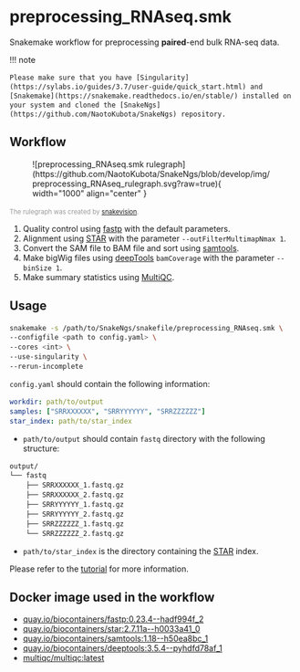 # preprocessing_RNAseq.smk

Snakemake workflow for preprocessing **paired**-end bulk RNA-seq data.

!!! note

    Please make sure that you have [Singularity](https://sylabs.io/guides/3.7/user-guide/quick_start.html) and [Snakemake](https://snakemake.readthedocs.io/en/stable/) installed on your system and cloned the [SnakeNgs](https://github.com/NaotoKubota/SnakeNgs) repository.

## Workflow

<figure markdown="span">
	![preprocessing_RNAseq.smk rulegraph](https://github.com/NaotoKubota/SnakeNgs/blob/develop/img/preprocessing_RNAseq_rulegraph.svg?raw=true){ width="1000" align="center" }
</figure>

<span style="font-size: 0.8em; color: rgba(0, 0, 0, 0.4);">The rulegraph was created by [snakevision](https://github.com/OpenOmics/snakevision).</span>

1. Quality control using [fastp](https://github.com/OpenGene/fastp) with the default parameters.
2. Alignment using [STAR](https://github.com/alexdobin/STAR) with the parameter `--outFilterMultimapNmax 1`.
3. Convert the SAM file to BAM file and sort using [samtools](http://www.htslib.org/).
4. Make bigWig files using [deepTools](https://deeptools.readthedocs.io/en/develop/) `bamCoverage` with the parameter `--binSize 1`.
5. Make summary statistics using [MultiQC](https://multiqc.info/).

## Usage

``` bash
snakemake -s /path/to/SnakeNgs/snakefile/preprocessing_RNAseq.smk \
--configfile <path to config.yaml> \
--cores <int> \
--use-singularity \
--rerun-incomplete
```

`config.yaml` should contain the following information:

``` yaml
workdir: path/to/output
samples: ["SRRXXXXXX", "SRRYYYYYY", "SRRZZZZZZ"]
star_index: path/to/star_index
```

- `path/to/output` should contain `fastq` directory with the following structure:

``` bash
output/
└── fastq
    ├── SRRXXXXXX_1.fastq.gz
    ├── SRRXXXXXX_2.fastq.gz
    ├── SRRYYYYYY_1.fastq.gz
    ├── SRRYYYYYY_2.fastq.gz
    ├── SRRZZZZZZ_1.fastq.gz
    └── SRRZZZZZZ_2.fastq.gz
```

- `path/to/star_index` is the directory containing the [STAR](https://github.com/alexdobin/STAR) index.

Please refer to the [tutorial](../tutorial/RNAseq_preprocessing.md) for more information.

## Docker image used in the workflow

- [quay.io/biocontainers/fastp:0.23.4--hadf994f_2](https://quay.io/repository/biocontainers/fastp)
- [quay.io/biocontainers/star:2.7.11a--h0033a41_0](https://quay.io/repository/biocontainers/star)
- [quay.io/biocontainers/samtools:1.18--h50ea8bc_1](https://quay.io/repository/biocontainers/samtools)
- [quay.io/biocontainers/deeptools:3.5.4--pyhdfd78af_1](https://quay.io/repository/biocontainers/deeptools)
- [multiqc/multiqc:latest](https://hub.docker.com/r/multiqc/multiqc)
